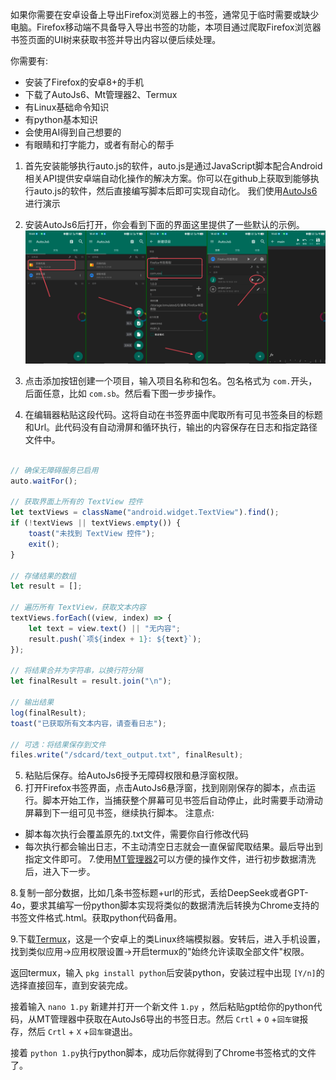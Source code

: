 如果你需要在安卓设备上导出Firefox浏览器上的书签，通常见于临时需要或缺少电脑。Firefox移动端不具备导入导出书签的功能，本项目通过爬取Firefox浏览器书签页面的UI树来获取书签并导出内容以便后续处理。

你需要有:
- 安装了Firefox的安卓8+的手机
- 下载了AutoJs6、Mt管理器2、Termux
- 有Linux基础命令知识
- 有python基本知识
- 会使用AI得到自己想要的
- 有眼睛和打字能力，或者有耐心的帮手


1. 首先安装能够执行auto.js的软件，auto.js是通过JavaScript脚本配合Android 相关API提供安卓端自动化操作的解决方案。你可以在github上获取到能够执行auto.js的软件，然后直接编写脚本后即可实现自动化。
我们使用[AutoJs6](https://docs.autojs6.com/#/)进行演示

2. 安装AutoJs6后打开，你会看到下面的界面这里提供了一些默认的示例。 ![image](Stitch_20250618_104907.png)
4. 点击添加按钮创建一个项目，输入项目名称和包名。包名格式为 `com.`开头，后面任意，比如 `com.sb`。然后看下图一步步操作。
5. 在编辑器粘贴这段代码。这将自动在书签界面中爬取所有可见书签条目的标题和Url。此代码没有自动滑屏和循环执行，输出的内容保存在日志和指定路径文件中。
```javascript

// 确保无障碍服务已启用
auto.waitFor();

// 获取界面上所有的 TextView 控件
let textViews = className("android.widget.TextView").find();
if (!textViews || textViews.empty()) {
    toast("未找到 TextView 控件");
    exit();
}

// 存储结果的数组
let result = [];

// 遍历所有 TextView，获取文本内容
textViews.forEach((view, index) => {
    let text = view.text() || "无内容";
    result.push(`项${index + 1}: ${text}`);
});

// 将结果合并为字符串，以换行符分隔
let finalResult = result.join("\n");

// 输出结果
log(finalResult);
toast("已获取所有文本内容，请查看日志");

// 可选：将结果保存到文件
files.write("/sdcard/text_output.txt", finalResult);

```

5. 粘贴后保存。给AutoJs6授予无障碍权限和悬浮窗权限。
6. 打开Firefox书签界面，点击AutoJs6悬浮窗，找到刚刚保存的脚本，点击运行。脚本开始工作，当捕获整个屏幕可见书签后自动停止，此时需要手动滑动屏幕到下一组可见书签，继续执行脚本。
注意点:
- 脚本每次执行会覆盖原先的.txt文件，需要你自行修改代码
- 每次执行都会输出日志，不主动清空日志就会一直保留爬取结果。最后导出到指定文件即可。
7.使用[MT管理器2](https://mt2.cn/)可以方便的操作文件，进行初步数据清洗后，进入下一步。

8.复制一部分数据，比如几条书签标题+url的形式，丢给DeepSeek或者GPT-4o，要求其编写一份python脚本实现将类似的数据清洗后转换为Chrome支持的书签文件格式.html。获取python代码备用。

9.下载[Termux](https://termux.dev/cn/)，这是一个安卓上的类Linux终端模拟器。安转后，进入手机设置，找到类似应用→应用权限设置→开启termux的"始终允许读取全部文件"权限。

返回termux，输入
`pkg install python`后安装python，安装过程中出现 `[Y/n]`的选择直接回车，直到安装完成。

接着输入 `nano 1.py` 新建并打开一个新文件 `1.py` ，然后粘贴gpt给你的python代码，从MT管理器中获取在AutoJs6导出的书签日志。然后 `Crtl` + `O` +`回车键`报存，然后 `Crtl` + `X` +`回车键`退出。

接着 `python 1.py`执行python脚本，成功后你就得到了Chrome书签格式的文件了。
